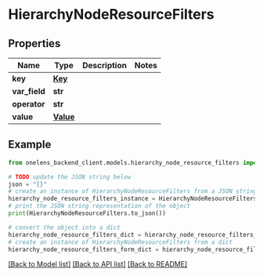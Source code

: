 # HierarchyNodeResourceFilters


## Properties

Name | Type | Description | Notes
------------ | ------------- | ------------- | -------------
**key** | [**Key**](Key.md) |  | 
**var_field** | **str** |  | 
**operator** | **str** |  | 
**value** | [**Value**](Value.md) |  | 

## Example

```python
from onelens_backend_client.models.hierarchy_node_resource_filters import HierarchyNodeResourceFilters

# TODO update the JSON string below
json = "{}"
# create an instance of HierarchyNodeResourceFilters from a JSON string
hierarchy_node_resource_filters_instance = HierarchyNodeResourceFilters.from_json(json)
# print the JSON string representation of the object
print(HierarchyNodeResourceFilters.to_json())

# convert the object into a dict
hierarchy_node_resource_filters_dict = hierarchy_node_resource_filters_instance.to_dict()
# create an instance of HierarchyNodeResourceFilters from a dict
hierarchy_node_resource_filters_form_dict = hierarchy_node_resource_filters.from_dict(hierarchy_node_resource_filters_dict)
```
[[Back to Model list]](../README.md#documentation-for-models) [[Back to API list]](../README.md#documentation-for-api-endpoints) [[Back to README]](../README.md)


